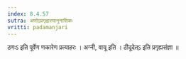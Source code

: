 ```yaml
---
index: 8.4.57
sutra: अणोऽप्रगृह्यस्यानुनासिकः
vritti: padamanjari
---
```


 ठणःऽ इति पूर्वेण णकारेण प्रत्याहरः । अग्नी, वायू इति । ठीदूदेत्ऽ इति प्रगृह्यसंज्ञा ॥